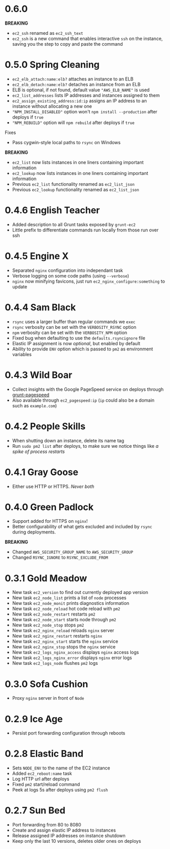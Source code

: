 # 0.6.0

**BREAKING**

- `ec2_ssh` renamed as `ec2_ssh_text`
- `ec2_ssh` is a new command that enables interactive `ssh` on the instance, saving you the step to copy and paste the command

# 0.5.0 Spring Cleaning

- `ec2_elb_attach:name:elb?` attaches an instance to an ELB
- `ec2_elb_detach:name:elb?` detaches an instance from an ELB
- ELB is optional, if not found, default value `"AWS_ELB_NAME"` is used
- `ec2_list_addresses` lists IP addresses and instances assigned to them
- `ec2_assign_existing_address:id:ip` assigns an IP address to an instance without allocating a new one
- `"NPM_INSTALL_DISABLED"` option won't `npm install --production` after deploys if `true`
- `"NPM_REBUILD"` option will `npm rebuild` after deploys if `true`

Fixes

- Pass cygwin-style local paths to `rsync` on Windows

**BREAKING**

- `ec2_list` now lists instances in one liners containing important information
- `ec2_lookup` now lists instances in one liners containing important information
- Previous `ec2_list` functionality renamed as `ec2_list_json`
- Previous `ec2_lookup` functionality renamed as `ec2_list_json`

# 0.4.6 English Teacher

- Added description to all Grunt tasks exposed by `grunt-ec2`
- Little prefix to differentiate commands run locally from those run over ssh

# 0.4.5 Engine X

- Separated `nginx` configuration into independant task
- Verbose logging on some code paths (using `--verbose`)
- `nginx` now minifying favicons, just run `ec2_nginx_configure:something` to update

# 0.4.4 Sam Black

- `rsync` uses a larger buffer than regular commands we `exec`
- `rsync` verbosity can be set with the `VERBOSITY_RSYNC` option
- `npm` verbosity can be set with the `VERBOSITY_NPM` option
- Fixed bug when defaulting to use the `defaults.rsyncignore` file
- Elastic IP assignment is now _optional_, but enabled by default
- Ability to provide `ENV` option which is passed to `pm2` as environment variables

# 0.4.3 Wild Boar

- Collect insights with the Google PageSpeed service on deploys through [grunt-pagespeed](https://github.com/jrcryer/grunt-pagespeed)
- Also available through `ec2_pagespeed:ip` (`ip` could also be a domain such as `example.com`)

# 0.4.2 People Skills

- When shutting down an instance, delete its name tag
- Run `sudo pm2 list` after deploys, to make sure we notice things like _a spike of process restarts_

# 0.4.1 Gray Goose

- Either use HTTP or HTTPS. _Never both_

# 0.4.0 Green Padlock

- Support added for HTTPS on `nginx`!
- Better configurability of what gets excluded and included by `rsync` during deployments.

**BREAKING**

- Changed `AWS_SECURITY_GROUP_NAME` to `AWS_SECURITY_GROUP`
- Changed `RSYNC_IGNORE` to `RSYNC_EXCLUDE_FROM`

# 0.3.1 Gold Meadow

- New task `ec2_version` to find out currently deployed app version
- New task `ec2_node_list` prints a list of `node` processes
- New task `ec2_node_monit` prints diagnostics information
- New task `ec2_node_reload` hot code reload with `pm2`
- New task `ec2_node_restart` restarts `pm2`
- New task `ec2_node_start` starts node through `pm2`
- New task `ec2_node_stop` stops `pm2`
- New task `ec2_nginx_reload` reloads `nginx` server
- New task `ec2_nginx_restart` restarts `nginx`
- New task `ec2_nginx_start` starts the `nginx` service
- New task `ec2_nginx_stop` stops the `nginx` service
- New task `ec2_logs_nginx_access` displays `nginx` access logs
- New task `ec2_logs_nginx_error` displays `nginx` error logs
- New task `ec2_logs_node` flushes `pm2` logs

# 0.3.0 Sofa Cushion

- Proxy `nginx` server in front of `Node`

# 0.2.9 Ice Age

- Persist port forwarding configuration through reboots

# 0.2.8 Elastic Band

- Sets `NODE_ENV` to the name of the EC2 instance
- Added `ec2_reboot:name` task
- Log HTTP url after deploys
- Fixed `pm2` start/reload command
- Peek at logs 5s after deploys using `pm2 flush`

# 0.2.7 Sun Bed

- Port forwarding from 80 to 8080
- Create and assign elastic IP address to instances
- Release assigned IP addresses on instance shutdown
- Keep only the last 10 versions, deletes older ones on deploys